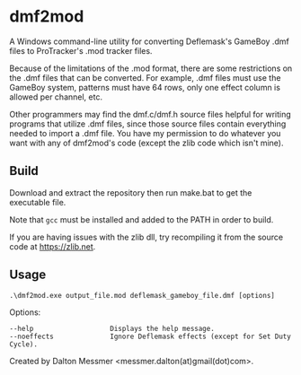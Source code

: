 # dmf2mod
A Windows command-line utility for converting Deflemask's GameBoy .dmf files to ProTracker's .mod tracker files. 
 
Because of the limitations of the .mod format, there are some restrictions on the .dmf files that can be converted. 
For example, .dmf files must use the GameBoy system, patterns must have 64 rows, only one effect column is allowed per channel, etc. 
 
Other programmers may find the dmf.c/dmf.h source files helpful for writing programs that utilize .dmf files, since those source files contain everything needed to import a .dmf file. You have my permission to do whatever you want with any of dmf2mod's code (except the zlib code which isn't mine).

## Build    
Download and extract the repository then run make.bat to get the executable file. 
 
Note that `gcc` must be installed and added to the PATH in order to build. 

If you are having issues with the zlib dll, try recompiling it from the source code at https://zlib.net.

## Usage 
```
.\dmf2mod.exe output_file.mod deflemask_gameboy_file.dmf [options]
``` 
Options:
```
--help                   Displays the help message.
--noeffects              Ignore Deflemask effects (except for Set Duty Cycle).
```
 
Created by Dalton Messmer <messmer.dalton(at)gmail(dot)com>.
